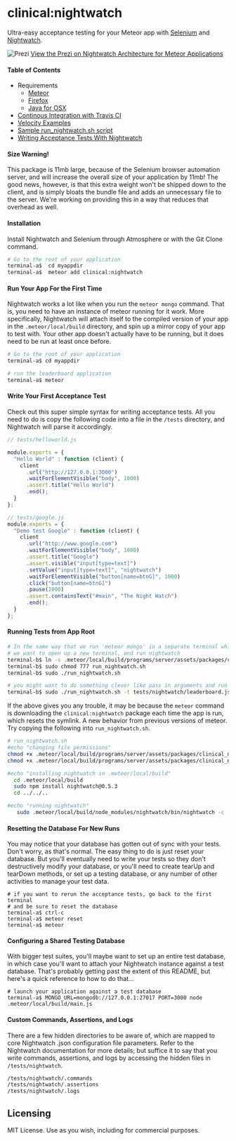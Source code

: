 clinical:nightwatch
===================

Ultra-easy acceptance testing for your Meteor app with [Selenium](http://www.seleniumhq.org/) and [Nightwatch](http://nightwatchjs.org/).

![Prezi](https://raw.githubusercontent.com/awatson1978/clinical-nightwatch/master/nightwatch.prezi.png)
[View the Prezi on Nightwatch Architecture for Meteor Applications](http://prezi.com/muvofev3r0n0/?utm_campaign=share&utm_medium=copy&rc=ex0share)  

####  Table of Contents

- Requirements
  - [Meteor](https://www.meteor.com/install)  
  - [Firefox](https://www.mozilla.org/en-US/firefox/new/)  
  - [Java for OSX](http://support.apple.com/kb/DL1572)  
-  [Continous Integration with Travis CI](https://github.com/awatson1978/clinical-nightwatch/blob/master/docs/continuous-integration.md)  
- [Velocity Examples](https://github.com/meteor-velocity/velocity-examples)  
- [Sample run_nightwatch.sh script](https://github.com/awatson1978/clinical-nightwatch/blob/master/run_nightwatch.sample.sh)  
- [Writing Acceptance Tests With Nightwatch](https://github.com/awatson1978/meteor-cookbook/blob/master/cookbook/writing.acceptance.test.md)  



####  Size Warning!
This package is 11mb large, because of the Selenium browser automation server, and will increase the overall size of your application by 11mb!  The good news, however, is that this extra weight won't be shipped down to the client, and is simply bloats the bundle file and adds an unnecessary file to the server.  We're working on providing this in a way that reduces that overhead as well.


####  Installation
Install Nightwatch and Selenium through Atmosphere or with the Git Clone command.

````sh
# Go to the root of your application
terminal-a$  cd myappdir
terminal-a$  meteor add clinical:nightwatch

````

####  Run Your App For the First Time

Nightwatch works a lot like when you run the ``meteor mongo`` command.  That is, you need to have an instance of meteor running for it work.  More specifically, Nightwatch will attach itself to the compiled version of your app in the ``.meteor/local/build`` directory, and spin up a mirror copy of your app to test with.  Your other app doesn't actually have to be running, but it does need to be run at least once before.

````sh
# Go to the root of your application
terminal-a$ cd myappdir

# run the leaderboard application
terminal-a$ meteor
````

#### Write Your First Acceptance Test
Check out this super simple syntax for writing acceptance tests.  All you need to do is copy the following code into a file in the ``/tests`` directory, and Nightwatch will parse it accordingly.

````js
// tests/helloworld.js

module.exports = {
  "Hello World" : function (client) {
    client
      .url("http://127.0.0.1:3000")
      .waitForElementVisible("body", 1000)
      .assert.title("Hello World")
      .end();
  }
};

// tests/google.js
module.exports = {
  "Demo test Google" : function (client) {
    client
      .url("http://www.google.com")
      .waitForElementVisible("body", 1000)
      .assert.title("Google")
      .assert.visible("input[type=text]")
      .setValue("input[type=text]", "nightwatch")
      .waitForElementVisible("button[name=btnG]", 1000)
      .click("button[name=btnG]")
      .pause(1000)
      .assert.containsText("#main", "The Night Watch")
      .end();
  }
};

````




####  Running Tests from App Root
````sh
# In the same way that we run 'meteor mongo' in a separate terminal while our application is already running,
# we want to open up a new terminal, and run nightwatch
terminal-b$ ln -s .meteor/local/build/programs/server/assets/packages/clinical_nightwatch/launch_nightwatch_from_app_root.sh run_nightwatch.sh
terminal-b$ sudo chmod 777 run_nightwatch.sh
terminal-b$ sudo ./run_nightwatch.sh

# you might want to do something clever like pass in arguments and run specific tests
terminal-b$ sudo ./run_nightwatch.sh -t tests/nightwatch/leaderboard.js
````

If the above gives you any trouble, it may be because the ``meteor`` command is downloading the ``clinical:nightwatch`` package each time the app is run, which resets the symlink.  A new behavior from previous versions of meteor.  Try copying the following into ``run_nightwatch.sh``.  

````sh
# run_nightwatch.sh
#echo "changing file permissions"
chmod +x .meteor/local/build/programs/server/assets/packages/clinical_nightwatch/launch_nightwatch*.sh
chmod +x .meteor/local/build/programs/server/assets/packages/clinical_nightwatch/selenium/selenium-server-standalone-2.44.0.jar

#echo "installing nightwatch in .meteor/local/build"
  cd .meteor/local/build
  sudo npm install nightwatch@0.5.3
  cd ../../..

#echo "running nightwatch"
   sudo .meteor/local/build/node_modules/nightwatch/bin/nightwatch -c .meteor/local/build/programs/server/assets/packages/clinical_nightwatch/nightwatch_from_app_root.json $1 $2
````


#### Resetting the Database For New Runs
You may notice that your database has gotten out of sync with your tests.  Don't worry, as that's normal.  The easy thing to do is just reset your database.  But you'll eventually need to write your tests so they don't destructively modify your database, or you'll need to create tearUp and tearDown methods, or set up a testing database, or any number of other activities to manage your test data.

````
# if you want to rerun the acceptance tests, go back to the first terminal
# and be sure to reset the database
terminal-a$ ctrl-c
terminal-a$ meteor reset
terminal-a$ meteor
````

####  Configuring a Shared Testing Database
With bigger test suites, you'll maybe want to set up an entire test database, in which case you'll want to attach your Nightwatch instance against a test database.  That's probably getting past the extent of this README, but here's a quick reference to how to do that...

````
# launch your application against a test database
terminal-a$ MONGO_URL=mongodb://127.0.0.1:27017 PORT=3000 node .meteor/local/build/main.js
````

####  Custom Commands, Assertions, and Logs

There are a few hidden directories to be aware of, which are mapped to core Nightwatch .json configuration file parameters.  Refer to the Nightwatch documentation for more details; but suffice it to say that you write commands, assertions, and logs by accessing the hidden files in ``/tests/nightwatch``.  

````sh
/tests/nightwatch/.commands
/tests/nightwatch/.assertions
/tests/nightwatch/.logs
````




Licensing
------------------------

MIT License. Use as you wish, including for commercial purposes.
